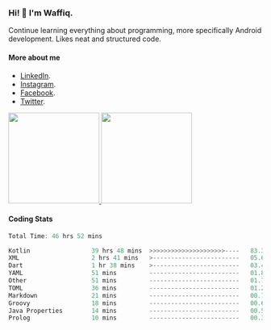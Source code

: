 ### Hi! 👋 I'm Waffiq.

Continue learning everything about programming, more specifically Android development. Likes neat and structured code.

#### More about me 
- [LinkedIn](https://www.linkedin.com/in/waffiqaziz/).
- [Instagram](https://www.instagram.com/waffiqaziz/).
- [Facebook](https://web.facebook.com/WaffiqAziz/).
- [Twitter](https://twitter.com/AzizWaffiq).

<p align="left">
<a href="https://github.com/waffiqaziz">
  <img height="180em" src="https://github-readme-stats-eight-theta.vercel.app/api?username=waffiqaziz&show_icons=true&theme=algolia&include_all_commits=true&count_private=true"/>
  <img height="180em" src="https://github-readme-stats-eight-theta.vercel.app/api/top-langs/?username=waffiqaziz&layout=compact&langs_count=8&theme=algolia"/>
</a>
</p>

#### Coding Stats
<!--START_SECTION:waka-->

```rust
Total Time: 46 hrs 52 mins

Kotlin                 39 hrs 48 mins  >>>>>>>>>>>>>>>>>>>>>----   83.38 %
XML                    2 hrs 41 mins   >------------------------   05.64 %
Dart                   1 hr 38 mins    >------------------------   03.42 %
YAML                   51 mins         -------------------------   01.81 %
Other                  51 mins         -------------------------   01.79 %
TOML                   36 mins         -------------------------   01.28 %
Markdown               21 mins         -------------------------   00.75 %
Groovy                 18 mins         -------------------------   00.66 %
Java Properties        14 mins         -------------------------   00.50 %
Prolog                 10 mins         -------------------------   00.36 %
```

<!--END_SECTION:waka-->
